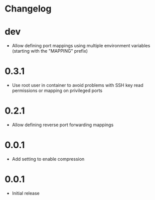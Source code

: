 # Changelog

# dev

- Allow defining port mappings using multiple environment variables (starting with the "MAPPING" prefix)

# 0.3.1

- Use root user in container to avoid problems with SSH key read permissions or mapping on privileged ports

# 0.2.1

- Allow defining reverse port forwarding mappings

# 0.0.1

- Add setting to enable compression

# 0.0.1

- Initial release
